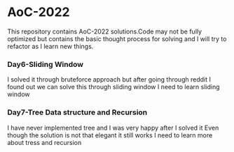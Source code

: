 # AoC-2022

This repository contains AoC-2022 solutions.Code may not be fully optimized but contains the basic thought process for solving and I will try to refactor as I learn new things.

### Day6-Sliding Window
I solved it through bruteforce approach but after going through reddit I found out we can solve this through sliding window
I need to learn sliding window

### Day7-Tree Data structure and Recursion
I have never implemented tree and I was very happy after I solved it
Even though the solution is not that elegant it still works 
I need to learn more about tress and recursion